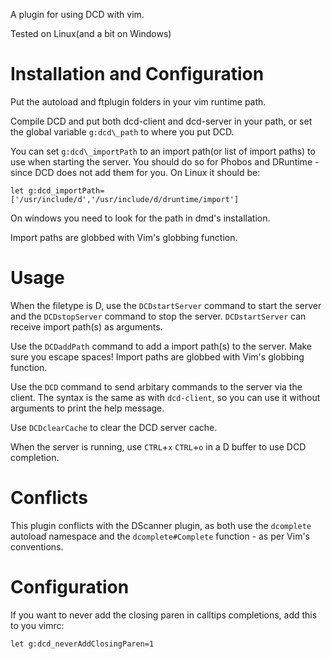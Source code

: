 A plugin for using DCD with vim.

Tested on Linux(and a bit on Windows)

Installation and Configuration
==============================
Put the autoload and ftplugin folders in your vim runtime path.

Compile DCD and put both dcd-client and dcd-server in your path, or set the
global variable `g:dcd\_path` to where you put DCD.

You can set `g:dcd\_importPath` to an import path(or list of import paths) to
use when starting the server. You should do so for Phobos and DRuntime - since
DCD does not add them for you. On Linux it should be:

```vim
let g:dcd_importPath=['/usr/include/d','/usr/include/d/druntime/import']
```

On windows you need to look for the path in dmd's installation.

Import paths are globbed with Vim's globbing function.

Usage
=====
When the filetype is D, use the `DCDstartServer` command to start the server
and the `DCDstopServer` command to stop the server. `DCDstartServer` can
receive import path(s) as arguments.

Use the `DCDaddPath` command to add a import path(s) to the server. Make sure you
escape spaces! Import paths are globbed with Vim's globbing function.

Use the `DCD` command to send arbitary commands to the server via the client.
The syntax is the same as with `dcd-client`, so you can use it without
arguments to print the help message.

Use `DCDclearCache` to clear the DCD server cache.

When the server is running, use `CTRL`+`x` `CTRL`+`o` in a D buffer to use DCD
completion.

Conflicts
=========
This plugin conflicts with the DScanner plugin, as both use the `dcomplete`
autoload namespace and the `dcomplete#Complete` function - as per Vim's
conventions.

Configuration
=============

If you want to never add the closing paren in calltips completions, add this to you vimrc:
```vim
let g:dcd_neverAddClosingParen=1
```

